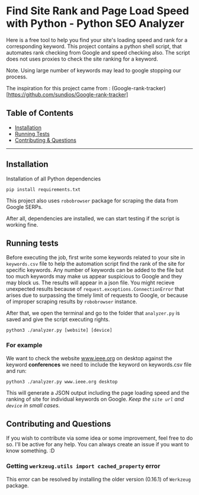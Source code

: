
# Find Site Rank and Page Load Speed with Python - Python SEO Analyzer

Here is a free tool to help you find your site's loading speed and rank for a corresponding keyword.
This project contains a python shell script, that automates rank checking from Google and speed checking also.
The script does not uses proxies to check the site ranking for a keyword.

Note. Using large number of keywords may lead to google stopping our process.

The inspiration for this project came from : (Google-rank-tracker)[https://github.com/sundios/Google-rank-tracker]

## Table of Contents 

- [Installation](#installation)
- [Running Tests](#running-tests)
- [Contributing & Questions](#contributing-and-questions)

---

## Installation

Installation of all Python dependencies

```shell
pip install requirements.txt
```

This project also uses `robobrowser` package for scraping the data from Google SERPs.

After all, dependencies are installed, we can start testing if the script is working fine.

## Running tests

Before executing the job, first write some keywords related to your site in `keywords.csv` file to help the automation script find the rank of the site for specific keywords. 
Any number of keywords can be added to the file but too much keywords may make us appear suspicious to Google and they may block us.
The results will appear in a json file.
You might recieve unexpected results because of `request.exceptions.ConnectionError` that arises due to surpassing the timely limit of requests to Google, or because of improper scraping results by `robobrowser` instance.

After that, we open the terminal and go to the folder that `analyzer.py` is saved and give the script executing rights.

```shell
python3 ./analyzer.py [website] [device] 
```

### For example 
We want to check the website www.ieee.org on desktop against the keyword **conferences** we need to include the keyword on keywords.csv file and run:

```shell
python3 ./analyzer.py www.ieee.org desktop
```

This will generate a JSON output including the page loading speed and the ranking of site for individual keywords on Google.
*Keep the `site url` and `device` in small cases.*

## Contributing and Questions
If you wish to contribute via some idea or some improvement, feel free to do so. 
I'll be active for any help.
You can always create an issue if you want to know something. :D

### Getting `werkzeug.utils import cached_property` error
This error can be resolved by installing the older version (0.16.1) of `Werkzeug` package.